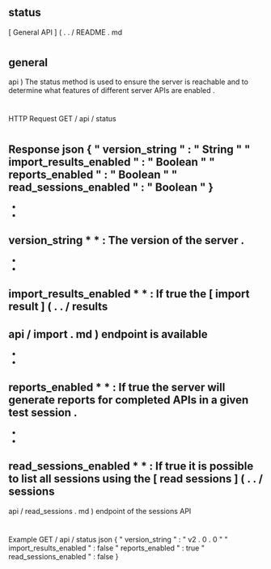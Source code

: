 #
status
-
[
General
API
]
(
.
.
/
README
.
md
#
general
-
api
)
The
status
method
is
used
to
ensure
the
server
is
reachable
and
to
determine
what
features
of
different
server
APIs
are
enabled
.
#
#
HTTP
Request
GET
/
api
/
status
#
#
#
Response
json
{
"
version_string
"
:
"
String
"
"
import_results_enabled
"
:
"
Boolean
"
"
reports_enabled
"
:
"
Boolean
"
"
read_sessions_enabled
"
:
"
Boolean
"
}
-
*
*
version_string
*
*
:
The
version
of
the
server
.
-
*
*
import_results_enabled
*
*
:
If
true
the
[
import
result
]
(
.
.
/
results
-
api
/
import
.
md
)
endpoint
is
available
-
*
*
reports_enabled
*
*
:
If
true
the
server
will
generate
reports
for
completed
APIs
in
a
given
test
session
.
-
*
*
read_sessions_enabled
*
*
:
If
true
it
is
possible
to
list
all
sessions
using
the
[
read
sessions
]
(
.
.
/
sessions
-
api
/
read_sessions
.
md
)
endpoint
of
the
sessions
API
#
#
Example
GET
/
api
/
status
json
{
"
version_string
"
:
"
v2
.
0
.
0
"
"
import_results_enabled
"
:
false
"
reports_enabled
"
:
true
"
read_sessions_enabled
"
:
false
}
